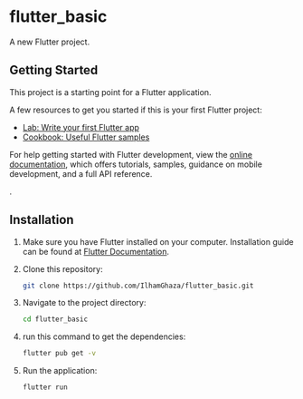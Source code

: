 # flutter_basic

A new Flutter project.

## Getting Started

This project is a starting point for a Flutter application.

A few resources to get you started if this is your first Flutter project:

- [Lab: Write your first Flutter app](https://docs.flutter.dev/get-started/codelab)
- [Cookbook: Useful Flutter samples](https://docs.flutter.dev/cookbook)

For help getting started with Flutter development, view the
[online documentation](https://docs.flutter.dev/), which offers tutorials,
samples, guidance on mobile development, and a full API reference.

.

## Installation

1. Make sure you have Flutter installed on your computer. Installation guide can be found at [Flutter Documentation](https://flutter.dev/docs/get-started/install).
2. Clone this repository:

    ```bash
    git clone https://github.com/IlhamGhaza/flutter_basic.git

    ```

3. Navigate to the project directory:

    ```bash
    cd flutter_basic
    ```

4. run this command to get the dependencies:

    ```bash
    flutter pub get -v
    ```

5. Run the application:

    ```bash
    flutter run
    ```
